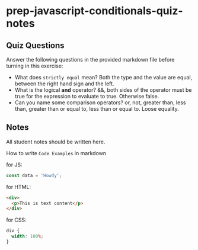 # prep-javascript-conditionals-quiz-notes

## Quiz Questions

Answer the following questions in the provided markdown file before turning in this exercise:

- What does `strictly equal` mean?
  Both the type and the value are equal, between the right hand sign and the left.
- What is the logical **and** operator?
  &&, both sides of the operator must be true for the expression to evaluate to true. Otherwise false.
- Can you name some comparison operators?
  or, not, greater than, less than, greater than or equal to, less than or equal to. Loose equality.

## Notes

All student notes should be written here.

How to write `Code Examples` in markdown

for JS:

```javascript
const data = 'Howdy';
```

for HTML:

```html
<div>
  <p>This is text content</p>
</div>
```

for CSS:

```css
div {
  width: 100%;
}
```
